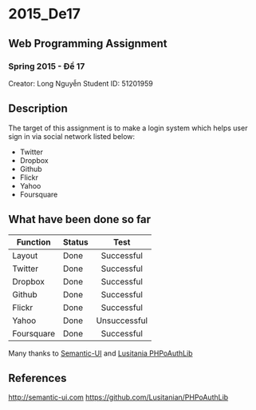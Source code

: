 # 2015_De17
## Web Programming Assignment
### Spring 2015 - Đề 17

Creator: Long Nguyễn
Student ID: 51201959

## Description

The target of this assignment is to make a login system which helps user sign in via social network listed below:

+ Twitter
+ Dropbox
+ Github
+ Flickr
+ Yahoo
+ Foursquare

## What have been done so far

| Function       | Status  | Test		  |
| -------------- |:--------|:------------:|
| Layout      	 | Done	   | Successful   |
| Twitter      	 | Done	   | Successful   |
| Dropbox      	 | Done	   | Successful   |
| Github 		 | Done	   | Successful   |
| Flickr 		 | Done	   | Successful   |
| Yahoo 		 | Done	   | Unsuccessful |
| Foursquare 	 | Done	   | Successful   |

Many thanks to [Semantic-UI](http://semantic-ui.com/ "Semantic-UI") and [Lusitania PHPoAuthLib](https://github.com/Lusitanian/PHPoAuthLib "PHPoAuthLib")

## References

http://semantic-ui.com
https://github.com/Lusitanian/PHPoAuthLib

